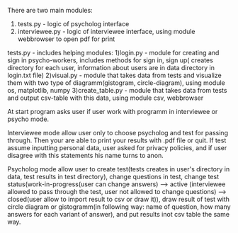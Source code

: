 There are two main modules:
1) tests.py - logic of psycholog interface
2) interviewee.py - logic of interviewee interface, using module webbrowser to open pdf for print

tests.py - includes helping modules:
1)login.py - module for creating and sign in psycho-workers, includes methods for sign in, sign up( creates directory for each user, information about users are in data directory in login.txt file)
2)visual.py - module that takes data from tests and visualize them with two type of diagramm(gistogram, circle-diagram), using module os, matplotlib, numpy
3)create_table.py - module that takes data from tests and output csv-table with this data, using module csv, webbrowser

At start program asks user if user work with programm in interviewee or psycho mode.

Interviewee mode allow user only to choose psycholog and test for passing through.
Then your are able to print your results with .pdf file or quit.
If test assume inputting personal data, user asked for privacy policies, and if user 
disagree with this statements his name turns to anon.

Psycholog mode allow user to create test(tests creates in user's directory in data, test results in test directory), change questions in test, change test status(work-in-progress(user can change answers) --> active (interviewee allowed to pass through the test, user not allowed to change questions) --> closed(user allow to import result to csv or draw it)), draw result of test with circle diagram or gistogramm(in following way: name of question, how many answers for each variant of answer), and put results inot csv table the same way.
